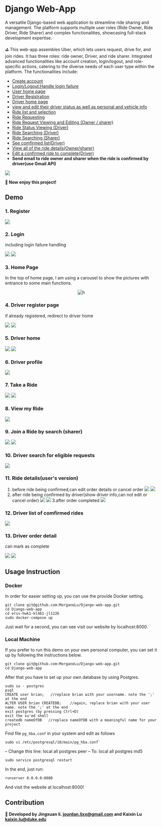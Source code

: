 # Django Web-App
A versatile Django-based web application to streamline ride sharing and management. The platform supports multiple user roles (Ride Owner, Ride Driver, Ride Sharer) and complex functionalities, showcasing full-stack development expertise.

⛳ This web-app assembles Uber, which lets users request, drive for, and join rides. It has three roles: ride owner, Driver, and ride sharer. Integrated advanced functionalities like account creation, login/logout, and role-specific actions, catering to the diverse needs of each user type within the platform. The functionalities include:

- [Create account](#1-register)
- [Login/Logout:Handle login failure](#2-login)
- [User home page](#3-home-page)
- [Driver Registration](#4-driver-register-page)
- [Driver home page](#5-driver-home)
- [view and edit their driver status as well as personal and vehicle info](#6-driver-profile)
- [Ride list and selection](#8-view-my-ride)
- [Ride Requesting](#7-take-a-ride)
- [Ride Request Viewing and Editing (Owner / sharer)](#11-ride-detailsusers-version)
- [Ride Status Viewing (Driver)](#12-driver-list-of-comfirmed-rides)
- [Ride Searching (Driver)](#10-driver-search-for-eligible-requests)
- [Ride Searching (Sharer)](#9-join-a-ride-by-search-sharer)
- [See comfirmed list(Driver)](#12-driver-list-of-comfirmed-rides)
- [View all of the ride details(Owner/sharer)](#11-ride-detailsusers-version)
- [Edit a confirmed ride to complete(Driver)](#13-driver-order-detail)
- **Send email to ride owner and sharer when the ride is confirmed by driver(use Gmail API)**


![](img/1.jpeg)

**💠 Now enjoy this project!**

## Demo
### 1. Register
![](img/3.jpeg)

### 2. Login
including login failure handling

![](img/2.jpeg)
![](img/4.jpeg)

### 3. Home Page
In the top of home page, I am using a carousel to show the pictures with entrance to some main functions.

<div align="center">
  <img src="img/gif.gif" alt="h">
</div>

### 4. Driver register page
if already registered, redirect to driver home

![](img/8.jpeg)
![](img/9.jpeg)

### 5. Driver home
![](img/10.jpeg)
![](img/11.jpeg)

### 6. Driver profile
![](img/12.jpeg)

### 7. Take a Ride
![](img/15.jpeg)
![](img/16.jpeg)

### 8. View my Ride
![](img/13.jpeg)


### 9. Join a Ride by search (sharer)
![](img/14.jpeg)
![](img/15.jpeg)

### 10. Driver search for eligible requests
![](img/17.jpeg)

### 11. Ride details(user's version)
1. before ride being confirmed,can edit order details or cancel order
![](img/20.jpeg)
![](img/21.jpeg)
2. after ride being confirmed by driver(show driver info,can not edit or cancel order)
![](img/18.jpeg)
![](img/19.jpeg)
3.after order completed
![](img/22.jpeg)


### 12. Driver list of comfirmed rides
![](img/23.jpeg)

### 13. Driver order detail
can mark as complete

![](img/24.jpeg)
![](img/25.jpeg)

## Usage Instruction

### Docker

In order for easier setting up, you can use the provide Docker setting.

```
git clone git@github.com:MorganeLu/Django-web-app.git
cd Django-web-app
cd erss-hwk1-kl461-jl1226
sudo docker-compose up
```

Just wait for a second, you can see visit our website by localhost:8000.

### Local Machine

If you prefer to run this demo on your own personal computer, you can set it up by following the instructions below.

```
git clone git@github.com:MorganeLu/Django-web-app.git
cd Django-web-app
```

After that you have to set up your own database by using Postgres.

```
sudo su - postgres
psql
CREATE user brian;   //replace brian with your username. note the ';' at the end
ALTER USER brian CREATEDB;    //again, replace brian with your user name. note the ';' at the end
exit postgres (by pressing Ctrl+D)
exit the su'ed shell
createdb nameOfDB   //replace nameOfDB with a meaningful name for your project
```

Find file `pg_hba.conf` in your system and edit as follows
```
sudo vi /etc/postgresql/10/main/pg_hba.conf`
```

– Change this line:
local all postgres peer
– To:
local all postgres md5

```
sudo service postgresql restart
```

In the end, just run:

```
runserver 0.0.0.0:8080
```

And visit the website at localhost:8000! 


## Contribution
**🔱 Developed by Jingxuan li. jourdan.ljxx@gmail.com and Kaixin Lu kaixin.lu@duke.edu**

